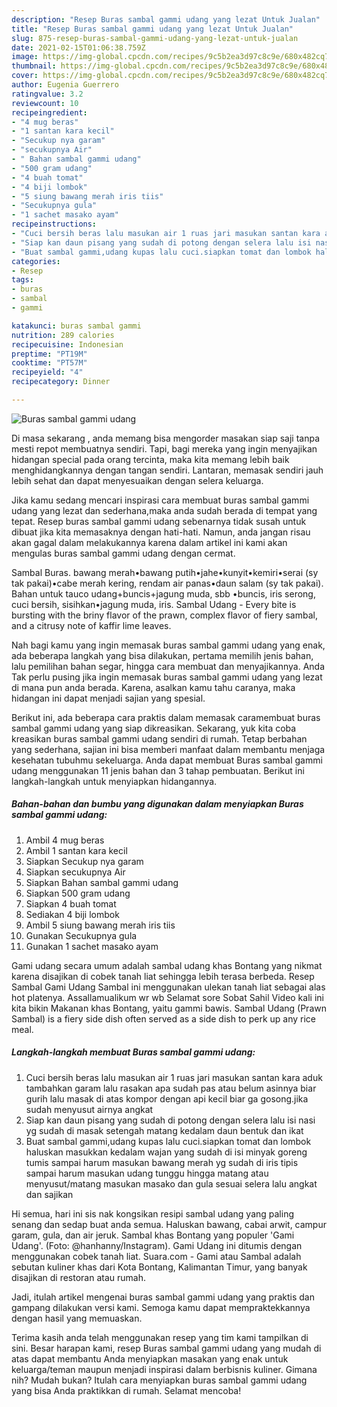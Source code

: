 ```yaml
---
description: "Resep Buras sambal gammi udang yang lezat Untuk Jualan"
title: "Resep Buras sambal gammi udang yang lezat Untuk Jualan"
slug: 875-resep-buras-sambal-gammi-udang-yang-lezat-untuk-jualan
date: 2021-02-15T01:06:38.759Z
image: https://img-global.cpcdn.com/recipes/9c5b2ea3d97c8c9e/680x482cq70/buras-sambal-gammi-udang-foto-resep-utama.jpg
thumbnail: https://img-global.cpcdn.com/recipes/9c5b2ea3d97c8c9e/680x482cq70/buras-sambal-gammi-udang-foto-resep-utama.jpg
cover: https://img-global.cpcdn.com/recipes/9c5b2ea3d97c8c9e/680x482cq70/buras-sambal-gammi-udang-foto-resep-utama.jpg
author: Eugenia Guerrero
ratingvalue: 3.2
reviewcount: 10
recipeingredient:
- "4 mug beras"
- "1 santan kara kecil"
- "Secukup nya garam"
- "secukupnya Air"
- " Bahan sambal gammi udang"
- "500 gram udang"
- "4 buah tomat"
- "4 biji lombok"
- "5 siung bawang merah iris tiis"
- "Secukupnya gula"
- "1 sachet masako ayam"
recipeinstructions:
- "Cuci bersih beras lalu masukan air 1 ruas jari masukan santan kara aduk tambahkan garam lalu rasakan apa sudah pas atau belum asinnya biar gurih lalu masak di atas kompor dengan api kecil biar ga gosong.jika sudah menyusut airnya angkat"
- "Siap kan daun pisang yang sudah di potong dengan selera lalu isi nasi yg sudah di masak setengah matang kedalam daun bentuk dan ikat"
- "Buat sambal gammi,udang kupas lalu cuci.siapkan tomat dan lombok haluskan masukkan kedalam wajan yang sudah di isi minyak goreng tumis sampai harum masukan bawang merah yg sudah di iris tipis sampai harum masukan udang tunggu hingga matang atau menyusut/matang masukan masako dan gula sesuai selera lalu angkat dan sajikan"
categories:
- Resep
tags:
- buras
- sambal
- gammi

katakunci: buras sambal gammi 
nutrition: 289 calories
recipecuisine: Indonesian
preptime: "PT19M"
cooktime: "PT57M"
recipeyield: "4"
recipecategory: Dinner

---
```



![Buras sambal gammi udang](https://img-global.cpcdn.com/recipes/9c5b2ea3d97c8c9e/680x482cq70/buras-sambal-gammi-udang-foto-resep-utama.jpg)

Di masa  sekarang , anda memang bisa mengorder masakan siap saji tanpa mesti repot membuatnya sendiri. Tapi, bagi mereka yang ingin menyajikan hidangan special pada orang tercinta, maka kita memang lebih baik menghidangkannya dengan tangan sendiri. Lantaran, memasak sendiri jauh lebih sehat dan dapat menyesuaikan dengan selera keluarga.

Jika kamu sedang mencari inspirasi cara membuat buras sambal gammi udang yang lezat dan sederhana,maka anda sudah berada di tempat yang tepat. Resep buras sambal gammi udang  sebenarnya tidak susah untuk dibuat jika kita memasaknya dengan hati-hati. Namun, anda jangan risau akan gagal dalam melakukannya 
karena dalam artikel ini kami akan mengulas buras sambal gammi udang dengan cermat.  

Sambal Buras. bawang merah•bawang putih•jahe•kunyit•kemiri•serai (sy tak pakai)•cabe merah kering, rendam air panas•daun salam (sy tak pakai). Bahan untuk tauco udang+buncis+jagung muda, sbb •buncis, iris serong, cuci bersih, sisihkan•jagung muda, iris. Sambal Udang - Every bite is bursting with the briny flavor of the prawn, complex flavor of fiery sambal, and a citrusy note of kaffir lime leaves.

Nah bagi kamu yang ingin memasak buras sambal gammi udang yang enak, ada beberapa langkah yang bisa dilakukan, pertama memilih jenis bahan, lalu pemilihan bahan segar, hingga cara membuat dan menyajikannya. Anda Tak perlu pusing jika ingin memasak buras sambal gammi udang yang lezat di mana pun anda berada. Karena, asalkan kamu  tahu caranya, maka hidangan ini dapat menjadi sajian yang spesial.

Berikut ini, ada beberapa cara praktis  dalam memasak caramembuat buras sambal gammi udang yang siap dikreasikan. Sekarang, yuk kita coba kreasikan buras sambal gammi udang sendiri di rumah. Tetap berbahan yang sederhana, sajian ini bisa memberi manfaat dalam membantu menjaga kesehatan tubuhmu sekeluarga. Anda dapat membuat Buras sambal gammi udang menggunakan 11 jenis bahan dan 3 tahap pembuatan. Berikut ini langkah-langkah untuk menyiapkan hidangannya.

<!--inarticleads1-->

##### Bahan-bahan dan bumbu yang digunakan dalam menyiapkan Buras sambal gammi udang:

1. Ambil 4 mug beras
1. Ambil 1 santan kara kecil
1. Siapkan Secukup nya garam
1. Siapkan secukupnya Air
1. Siapkan  Bahan sambal gammi udang
1. Siapkan 500 gram udang
1. Siapkan 4 buah tomat
1. Sediakan 4 biji lombok
1. Ambil 5 siung bawang merah iris tiis
1. Gunakan Secukupnya gula
1. Gunakan 1 sachet masako ayam


Gami udang secara umum adalah sambal udang khas Bontang yang nikmat karena disajikan di cobek tanah liat sehingga lebih terasa berbeda. Resep Sambal Gami Udang Sambal ini menggunakan ulekan tanah liat sebagai alas hot platenya. Assallamualikum wr wb Selamat sore Sobat Sahil Video kali ini kita bikin Makanan khas Bontang, yaitu gammi bawis. Sambal Udang (Prawn Sambal) is a fiery side dish often served as a side dish to perk up any rice meal. 

<!--inarticleads2-->

##### Langkah-langkah membuat Buras sambal gammi udang:

1. Cuci bersih beras lalu masukan air 1 ruas jari masukan santan kara aduk tambahkan garam lalu rasakan apa sudah pas atau belum asinnya biar gurih lalu masak di atas kompor dengan api kecil biar ga gosong.jika sudah menyusut airnya angkat
1. Siap kan daun pisang yang sudah di potong dengan selera lalu isi nasi yg sudah di masak setengah matang kedalam daun bentuk dan ikat
1. Buat sambal gammi,udang kupas lalu cuci.siapkan tomat dan lombok haluskan masukkan kedalam wajan yang sudah di isi minyak goreng tumis sampai harum masukan bawang merah yg sudah di iris tipis sampai harum masukan udang tunggu hingga matang atau menyusut/matang masukan masako dan gula sesuai selera lalu angkat dan sajikan


Hi semua, hari ini sis nak kongsikan resipi sambal udang yang paling senang dan sedap buat anda semua. Haluskan bawang, cabai arwit, campur garam, gula, dan air jeruk. Sambal khas Bontang yang populer &#39;Gami Udang&#39;. (Foto: @hanhanny/Instagram). Gami Udang ini ditumis dengan menggunakan cobek tanah liat. Suara.com - Gami atau Sambal adalah sebutan kuliner khas dari Kota Bontang, Kalimantan Timur, yang banyak disajikan di restoran atau rumah. 

Jadi, itulah artikel mengenai  buras sambal gammi udang  yang praktis dan gampang dilakukan versi kami. Semoga kamu dapat mempraktekkannya dengan hasil yang memuaskan. 

Terima kasih anda telah menggunakan resep yang tim kami tampilkan di sini. Besar harapan kami, resep  Buras sambal gammi udang yang mudah di atas dapat membantu Anda menyiapkan masakan yang enak untuk keluarga/teman maupun menjadi inspirasi dalam berbisnis kuliner. Gimana nih? Mudah bukan? Itulah cara menyiapkan buras sambal gammi udang yang bisa Anda praktikkan di rumah. Selamat mencoba!

